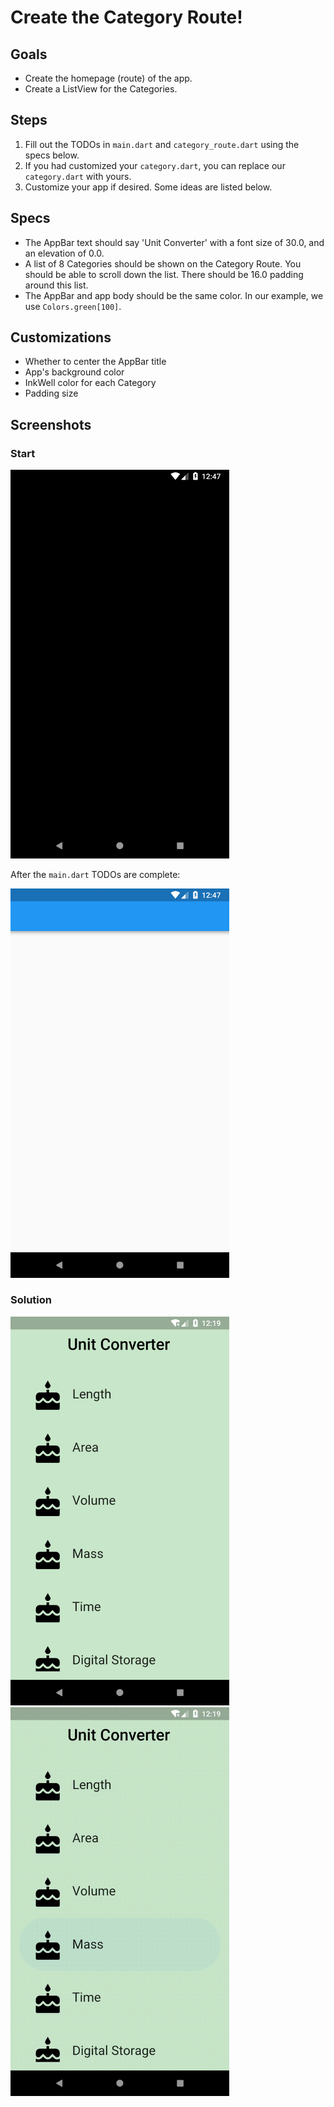 # Create the Category Route!

## Goals
 - Create the homepage (route) of the app.
 - Create a ListView for the Categories.

## Steps
 1. Fill out the TODOs in `main.dart` and `category_route.dart` using the specs below.
 2. If you had customized your `category.dart`, you can replace our `category.dart` with yours.
 2. Customize your app if desired. Some ideas are listed below.

## Specs
 - The AppBar text should say 'Unit Converter' with a font size of 30.0, and an elevation of 0.0.
 - A list of 8 Categories should be shown on the Category Route. You should be able to scroll down the list. There should be 16.0 padding around this list.
 - The AppBar and app body should be the same color. In our example, we use `Colors.green[100]`.

## Customizations
 - Whether to center the AppBar title
 - App's background color
 - InkWell color for each Category
 - Padding size
 
## Screenshots

### Start
<img src='../../screenshots/03_category_route.png' width='350'>

After the `main.dart` TODOs are complete:

<img src='../../screenshots/03_category_route_2.png' width='350'>

### Solution
<img src='../../screenshots/03_category_route_3.png' width='350'><img src='../../screenshots/03_category_route_4.gif' width='350'>